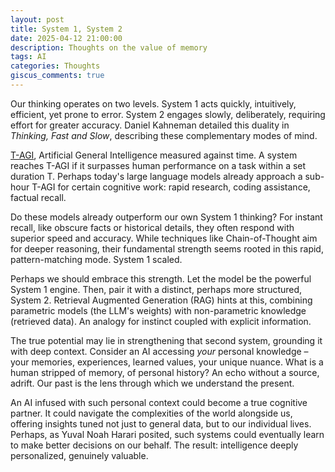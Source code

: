 ```yaml
---
layout: post
title: System 1, System 2
date: 2025-04-12 21:00:00
description: Thoughts on the value of memory
tags: AI
categories: Thoughts
giscus_comments: true
---
```


Our thinking operates on two levels. System 1 acts quickly, intuitively, efficient, yet prone to error. System 2 engages slowly, deliberately, requiring effort for greater accuracy. Daniel Kahneman detailed this duality in *Thinking, Fast and Slow*, describing these complementary modes of mind.

[T-AGI](https://www.lesswrong.com/posts/BoA3agdkAzL6HQtQP/clarifying-and-predicting-agi), Artificial General Intelligence measured against time. A system reaches T-AGI if it surpasses human performance on a task within a set duration T. Perhaps today's large language models already approach a sub-hour T-AGI for certain cognitive work: rapid research, coding assistance, factual recall.

Do these models already outperform our own System 1 thinking? For instant recall, like obscure facts or historical details, they often respond with superior speed and accuracy. While techniques like Chain-of-Thought aim for deeper reasoning, their fundamental strength seems rooted in this rapid, pattern-matching mode. System 1 scaled.

Perhaps we should embrace this strength. Let the model be the powerful System 1 engine. Then, pair it with a distinct, perhaps more structured, System 2. Retrieval Augmented Generation (RAG) hints at this, combining parametric models (the LLM's weights) with non-parametric knowledge (retrieved data). An analogy for instinct coupled with explicit information.

The true potential may lie in strengthening that second system, grounding it with deep context. Consider an AI accessing *your* personal knowledge – your memories, experiences, learned values, your unique nuance. What is a human stripped of memory, of personal history? An echo without a source, adrift. Our past is the lens through which we understand the present.

An AI infused with such personal context could become a true cognitive partner. It could navigate the complexities of the world alongside us, offering insights tuned not just to general data, but to our individual lives. Perhaps, as Yuval Noah Harari posited, such systems could eventually learn to make better decisions on our behalf. The result: intelligence deeply personalized, genuinely valuable.
